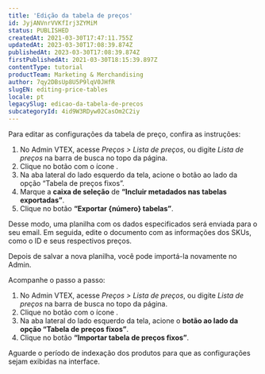 ```yaml
---
title: 'Edição da tabela de preços'
id: JyjANVnrVVKfIrj3ZYMiM
status: PUBLISHED
createdAt: 2021-03-30T17:47:11.755Z
updatedAt: 2023-03-30T17:08:39.874Z
publishedAt: 2023-03-30T17:08:39.874Z
firstPublishedAt: 2021-03-30T18:15:39.897Z
contentType: tutorial
productTeam: Marketing & Merchandising
author: 7qy2DBsUp8U5P9lqV0JHfR
slugEN: editing-price-tables
locale: pt
legacySlug: edicao-da-tabela-de-precos
subcategoryId: 4id9W3RDyw02CasOm2C2iy
---
```


Para editar as configurações da tabela de preço, confira as instruções:

1. No Admin VTEX, acesse *Preços > Lista de preços*, ou digite *Lista de preços* na barra de busca no topo da página.
2. Clique no botão com o ícone <i class="fas fa-download"></i>.
3. Na aba lateral do lado esquerdo da tela, acione o botão ao lado da opção “Tabela de preços fixos”.
4. Marque a __caixa de seleção__ de __“Incluir metadados nas tabelas exportadas”__.
5. Clique no botão __“Exportar {número} tabelas”__.

Desse modo, uma planilha com os dados especificados será enviada para o seu email. Em seguida, edite o documento com as informações dos SKUs, como o ID e seus respectivos preços. 

Depois de salvar a nova planilha, você pode importá-la novamente no Admin. 

Acompanhe o passo a passo: 

1. No Admin VTEX, acesse *Preços > Lista de preços*, ou digite *Lista de preços* na barra de busca no topo da página.
2. Clique no botão com o ícone <i class="fas fa-upload"></i>.
3. Na aba lateral do lado esquerdo da tela, acione o __botão ao lado da opção “Tabela de preços fixos”__.
4. Clique no botão __“Importar tabela de preços fixos”__.

Aguarde o período de indexação dos produtos para que as configurações sejam exibidas na interface. 
